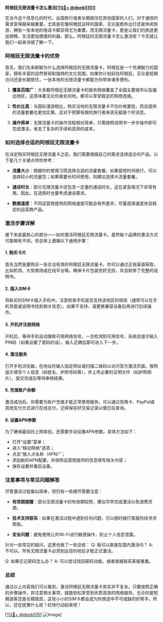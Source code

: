 **阿根廷无限流量卡怎么激活[[TG💪+ @donk5151](https://t.me/s/donk5151)]**

在当今这个信息化的时代，出国旅行或者长期居住在其他国家的人们，对于通信的需求变得越来越重要。尤其是在像阿根廷这样的国家，无论是商务出行还是休闲旅游，拥有一张本地的电话卡都显得尤为重要。而无限流量卡，更是让我们的旅途更加顺畅、生活更加便捷的利器。那么，阿根廷的无限流量卡怎么激活呢？今天就让我们一起来详细了解一下。

### 阿根廷无限流量卡的优势

首先，我们先来聊聊为什么选择阿根廷的无限流量卡。阿根廷是一个充满魅力的国家，拥有丰富的自然景观和独特的文化氛围。如果你计划前往阿根廷，无论是短期访问还是长期居住，一张本地的无限流量卡都能为你带来诸多便利。

1. **覆盖范围广**：大多数阿根廷无限流量卡的服务网络覆盖了全国主要城市以及偏远地区，这意味着无论你身处何地，都可以享受稳定的网络连接。
   
2. **性价比高**：与国际漫游相比，购买当地的无限流量卡不仅价格更低，而且提供的流量套餐也更加实惠。这对于预算有限的旅行者来说无疑是个好消息。

3. **操作简单**：无限流量卡的操作流程相对简单，只需按照说明书一步步操作即可完成激活，省去了复杂的手续和高昂的成本。

### 如何选择合适的阿根廷无限流量卡

在决定购买阿根廷无限流量卡之前，我们需要根据自己的需求选择适合的产品。以下是几个关键点供你参考：

- **流量大小**：根据你的使用习惯选择合适的流量套餐。如果是短时间旅行，可以选择较小的流量包；如果需要长时间使用，则建议选择大流量套餐。
  
- **通话时长**：部分无限流量卡还包含一定量的通话时长，这在紧急情况下非常有用。因此，在选购时也要考虑通话需求。

- **数据速度**：不同运营商提供的网络速度可能会有所差异，尽量选择速度快且稳定的运营商产品。

### 激活步骤详解

接下来是最核心的部分——如何激活阿根廷无限流量卡。虽然每个品牌的激活方式可能略有不同，但总体上遵循以下通用步骤：

#### 1. 购买卡片

首先当然是要购买一张合法有效的阿根廷无限流量卡。你可以通过正规渠道获取，比如机场、大型商场或在线平台等。确保卡片包装完好无损，并且附带了完整的说明书。

#### 2. 插入SIM卡

将新买的SIM卡插入手机中。注意检查手机是否支持该地区的频段（通常可以在手机背面或说明书找到相关信息）。如果不支持，请更换兼容设备后再进行后续操作。

#### 3. 开机并注册网络

开机后，等待手机自动搜索可用网络信号。一旦检测到可用信号，系统会提示输入PIN码（如果设置了密码的话）。输入正确后即可进入下一步。

#### 4. 激活服务

打开手机浏览器，在地址栏输入指定网址或扫描二维码以访问官方激活页面。按照提示填写个人信息（如姓名、护照号码等），并上传必要的证明文件（如护照照片）。提交完成后等待审核结果。

#### 5. 充值账户余额

激活成功后，你需要为账户充值才能正常使用服务。可以通过信用卡、PayPal或其他支付方式进行在线支付。记得保存好交易记录以便日后查询。

#### 6. 设置APN参数

为了确保最佳的上网体验，还需要手动设置APN参数。具体方法如下：
   - 打开“设置”菜单；
   - 进入“移动网络”选项；
   - 点击“接入点名称（APN）”；
   - 添加新的APN配置，并按照运营商提供的信息填写相关内容；
   - 保存设置并重启设备。

### 注意事项与常见问题解答

尽管激活过程看似简单，但仍有一些细节需要注意：

- **有效期提醒**：部分无限流量卡的有效期较短，建议尽早完成激活以免浪费资源。
  
- **技术支持联系**：如果在激活过程中遇到任何问题，可以随时拨打客服热线寻求帮助。

- **安全问题**：避免使用公共Wi-Fi进行敏感操作，防止个人信息泄露。

针对一些常见的疑问，这里也做了一些总结：
Q: 我可以直接在国内激活吗？
A: 不可以。所有无限流量卡必须到达目的地后才能正式激活。

Q: 如果忘记密码怎么办？
A: 可以尝试找回密码功能，或者直接联系客服重置。

### 总结

通过以上内容我们可以看到，激活阿根廷无限流量卡其实并不复杂。只要按照正确的步骤操作，并注意相关事项，就能轻松享受到优质高效的网络服务。无论你是短期游客还是长期居民，这张小小的SIM卡都会成为你旅途中不可或缺的好帮手。所以，还在犹豫什么呢？赶快行动起来吧！

[[TG💪+ @donk5151](https://t.me/s/donk5151) ![Image](https://i.postimg.cc/rwNCRYN7/Snipaste-2025-04-30-17-27-05.png)]